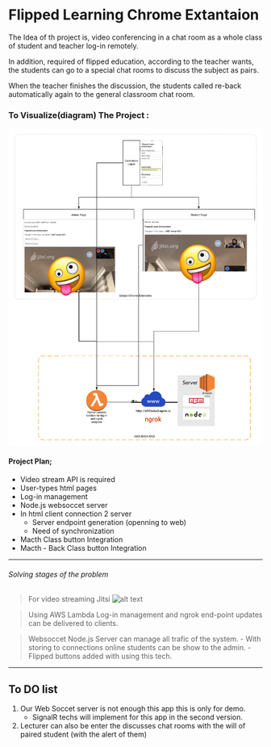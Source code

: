 # Flipped Learning Chrome Extantaion 

The Idea of th project is, video conferencing in a chat room as a whole class of student and teacher log-in remotely.

In addition, required of flipped education, according to the teacher wants, the students can go to a special chat rooms to discuss the subject as pairs. 

When the teacher finishes the discussion, the students called re-back automatically again to the general classroom chat room.


### To Visualize(diagram) The Project : 
 ![alt text](https://raw.githubusercontent.com/UlucFVardar/Flipped-Learning-Extantation/master/Flipped.png)


#### Project Plan;
* Video stream API is required
* User-types html pages 
* Log-in management
* Node.js websoccet server 
* In html client connection 2 server
    * Server endpoint generation (openning to web)
    * Need of synchronization
* Macth Class button Integration
* Macth - Back Class button Integration

---
###### Solving stages of the problem

> For video streaming Jitsi  ![alt
text](https://www.babblevoice.com/img/jitsi/jitsi.png)

> Using AWS Lambda Log-in management and ngrok end-point updates can be delivered to clients.

> Websoccet Node.js Server can manage all trafic of the system.
        - With storing to connections online students can be show to the admin.
        - Flipped buttons added with using this tech.


---
## To DO list

1. Our Web Soccet server is not enough this app this is only for demo.
    * SignalR techs will implement for this app in the second version.
2. Lecturer can also be enter the discusses chat rooms with the will of paired student (with the alert of them)









